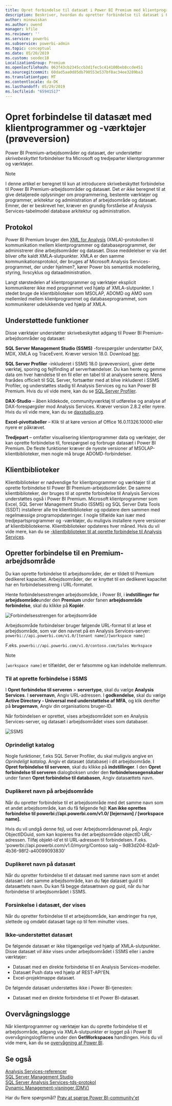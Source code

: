 ```yaml
---
title: Opret forbindelse til datasæt i Power BI Premium med klientprogrammer og -værktøjer (prøveversion)
description: Beskriver, hvordan du opretter forbindelse til datasæt i Power BI Premium fra klientprogrammer og værktøjer.
author: minewiskan
ms.author: owend
manager: kfile
ms.reviewer: ''
ms.service: powerbi
ms.subservice: powerbi-admin
ms.topic: conceptual
ms.date: 05/20/2019
ms.custom: seodec18
LocalizationGroup: Premium
ms.openlocfilehash: 063f43cb2345ccb3d1fec5c414100beb8ccde451
ms.sourcegitcommit: 60dad5aa0d85db790553e537bf8ac34ee3289ba3
ms.translationtype: MT
ms.contentlocale: da-DK
ms.lasthandoff: 05/29/2019
ms.locfileid: "65941517"
---
```

# <a name="connect-to-datasets-with-client-applications-and-tools-preview"></a>Opret forbindelse til datasæt med klientprogrammer og -værktøjer (prøveversion)

Power BI Premium-arbejdsområder og datasæt, der understøtter *skrivebeskyttet* forbindelser fra Microsoft og tredjeparter klientprogrammer og værktøjer. 

> [!NOTE]
> I denne artikel er beregnet til kun at introducere skrivebeskyttet forbindelse til Power BI Premium-arbejdsområder og datasæt. Det *er ikke* beregnet til at give detaljerede oplysninger om programmering, bestemte værktøjer og programmer, arkitektur og administration af arbejdsområde og datasæt. Emner, der er beskrevet her, kræver en grundig forståelse af Analysis Services-tabelmodel database arkitektur og administration.

## <a name="protocol"></a>Protokol

Power BI Premium bruger den [XML for Analysis](https://docs.microsoft.com/bi-reference/xmla/xml-for-analysis-xmla-reference) (XMLA)-protokollen til kommunikation mellem klientprogrammer og databaseprogrammet, der administrerer dine arbejdsområder og datasæt. Disse meddelelser er via det bliver ofte kaldt XMLA-slutpunkter. XMLA er den samme kommunikationsprotokol, der bruges af Microsoft Analysis Services-programmet, der under hjelmen?, kører Power bis semantisk modellering, styring, livscyklus og dataadministration. 

Langt størstedelen af klientprogrammer og værktøjer eksplicit kommunikerer ikke med programmet ved hjælp af XMLA-slutpunkter. I stedet bruge de klientbiblioteker som MSOLAP, ADOMD og AMO som mellemled mellem klientprogrammet og databaseprogrammet, som kommunikerer udelukkende ved hjælp af XMLA.


## <a name="supported-tools"></a>Understøttede funktioner

Disse værktøjer understøtter skrivebeskyttet adgang til Power BI Premium-arbejdsområder og datasæt:

**SQL Server Management Studio (SSMS)** -forespørgsler understøtter DAX, MDX, XMLA og TraceEvent. Kræver version 18.0. Download [her](https://docs.microsoft.com/sql/ssms/download-sql-server-management-studio-ssms). 

**SQL Server Profiler** -inkluderet i SSMS 18.0 (prøveversion), giver dette værktøj, sporing og fejlfinding af serverhændelser. Du kan hente og gemme data om hver hændelse til en fil eller en tabel til at analysere senere. Mens frarådes officielt til SQL Server, fortsætter med at blive inkluderet i SSMS Profiler, og understøttes stadig til Analysis Services og nu kan Power BI Premium. Hvis du vil vide mere, kan du se [SQL Server Profiler](https://docs.microsoft.com/sql/tools/sql-server-profiler/sql-server-profiler).

**DAX-Studio** – åben kildekode, communityværktøj til udførelse og analyse af DAX-forespørgsler mod Analysis Services. Kræver version 2.8.2 eller nyere. Hvis du vil vide mere, kan du se [daxstudio.org](https://daxstudio.org/).

**Excel-pivottabeller** – Klik til at køre version af Office 16.0.11326.10000 eller nyere er påkrævet.

**Tredjepart** – omfatter visualisering klientprogrammer data og værktøjer, der kan oprette forbindelse til, forespørgsel og forbruge datasæt i Power BI Premium. De fleste funktioner kræver de nyeste versioner af MSOLAP-klientbiblioteker, men nogle må bruge ADOMD-forbindelser.

## <a name="client-libraries"></a>Klientbiblioteker

Klientbiblioteker er nødvendige for klientprogrammer og værktøjer til at oprette forbindelse til Power BI Premium-arbejdsområder. De samme klientbiblioteker, der bruges til at oprette forbindelse til Analysis Services understøttes også i Power BI Premium. Microsoft klientprogrammer som Excel, SQL Server Management Studio (SSMS) og SQL Server Data Tools (SSDT) installerer alle tre klientbiblioteker og opdatere dem sammen med regelmæssige programopdateringer. I nogle tilfælde kan især med tredjepartsprogrammer og -værktøjer, du muligvis installere nyere versioner af klientbibliotekerne. Klientbiblioteker opdateres hver måned. Hvis du vil vide mere, kan du se [-klientbiblioteker til at oprette forbindelse til Analysis Services](https://docs.microsoft.com/azure/analysis-services/analysis-services-data-providers).

## <a name="connecting-to-a-premium-workspace"></a>Opretter forbindelse til en Premium-arbejdsområde

Du kan oprette forbindelse til arbejdsområder, der er tildelt til Premium dedikeret kapacitet. Arbejdsområder, der er knyttet til en dedikeret kapacitet har en forbindelsesstreng i URL-formatet. 

Hente forbindelsesstrengen arbejdsområde, i Power BI, i **indstillinger for arbejdsområde**under den **Premium** under fanen **arbejdsområde forbindelse**, skal du klikke på **Kopiér**.

![Forbindelsesstrengen for arbejdsområde](media/service-premium-connect-tools/connect-tools-workspace-connection.png)

Arbejdsområde forbindelser bruger følgende URL-format til at løse et arbejdsområde, som var den navnet på en Analysis Services-server:   
`powerbi://api.powerbi.com/v1.0/[tenant name]/[workspace name]` 

F.eks. `powerbi://api.powerbi.com/v1.0/contoso.com/Sales Workspace`
> [!NOTE]
> `[workspace name]` er tilfældet, der er følsomme og kan indeholde mellemrum. 

### <a name="to-connect-in-ssms"></a>Til at oprette forbindelse i SSMS

I **Opret forbindelse til serveren** > **servertype**, skal du vælge **Analysis Services**. I **servernavn**, Angiv URL-adressen. I **godkendelse**, skal du vælge **Active Directory - Universal med understøttelse af MFA**, og klik derefter på **brugernavn**, Angiv din organisations bruger-ID. 

Når forbindelsen er oprettet, vises arbejdsområdet som en Analysis Services-server, og datasæt i arbejdsområdet vises som databaser.  

![SSMS](media/service-premium-connect-tools/connect-tools-ssms.png)

### <a name="initial-catalog"></a>Oprindeligt katalog

Nogle funktioner, f.eks SQL Server Profiler, du skal muligvis angive en *Oprindeligt katalog*. Angiv et datasæt (database) i dit arbejdsområde. I **Opret forbindelse til serveren**, skal du klikke på **indstillinger**. I den **Opret forbindelse til serveren** dialogboksen under den **forbindelsesegenskaber** under fanen **Opret forbindelse til databasen**, Angiv datasættets navn.

### <a name="duplicate-workspace-name"></a>Duplikeret navn på arbejdsområde

Når du opretter forbindelse til et arbejdsområde med det samme navn som et andet arbejdsområde, kan du få følgende fejl: **Kan ikke oprettes forbindelse til powerbi://api.powerbi.com/v1.0/ [lejernavn] / [workspace name].**

Hvis du vil undgå denne fejl, ud over Arbejdsområdenavnet på, Angiv ObjectIDGuid, som kan kopieres fra det arbejdsområde objectID URL-adressen. Tilføj objekt-id'et til URL-adressen til forbindelsen. F.eks. 'powerbi://api.powerbi.com/v1.0/myorg/Contoso salg – 9d83d204-82a9-4b36-98f2-a40099093830'

### <a name="duplicate-dataset-name"></a>Duplikeret navn på datasæt

Når du opretter forbindelse til et datasæt med samme navn som et andet datasæt i det samme arbejdsområde, kan du føje datasæt guid til datasættets navn. Du kan få begge datasætnavn *og* guid, når du har forbindelse til arbejdsområdet i SSMS. 

### <a name="delay-in-datasets-shown"></a>Forsinkelse i datasæt, der vises

Når du opretter forbindelse til et arbejdsområde, kan ændringer fra nye, slettede og omdøbt datasæt tage op til fem minutter vises. 

### <a name="unsupported-datasets"></a>Ikke-understøttet datasæt

De følgende datasæt er ikke tilgængelige ved hjælp af XMLA-slutpunkter. Disse datasæt *vil ikke* vises under arbejdsområdet i SSMS eller i andre værktøjer: 

- Datasæt med en direkte forbindelse til en Analysis Services-modeller. 
- Datasæt Push data ved hjælp af REST-API'EN.
- Excel-projektmappe datasæt. 

De følgende datasæt understøttes ikke i Power BI-tjenesten:   

- Datasæt med en direkte forbindelse til et Power BI-datasæt.

## <a name="audit-logs"></a>Overvågningslogge 

Når klientprogrammer og værktøjer kan du oprette forbindelse til et arbejdsområde, adgang via XMLA-slutpunkter er logget på i Power BI overvågningslogfilerne under den **GetWorkspaces** handlingen. Hvis du vil vide mere, kan du se [overvågning af Power BI](service-admin-auditing.md).

## <a name="see-also"></a>Se også

[Analysis Services-referencer](https://docs.microsoft.com/bi-reference/#pivot=home&panel=home-all)   
[SQL Server Management Studio](https://docs.microsoft.com/sql/ssms/sql-server-management-studio-ssms)   
[SQL Server Analysis Services-tds-protokol](https://docs.microsoft.com/openspecs/sql_server_protocols/ms-ssas-t/b98ed40e-c27a-4988-ab2d-c9c904fe13cf)   
[Dynamic Management-visninger (DMV)](https://docs.microsoft.com/sql/analysis-services/instances/use-dynamic-management-views-dmvs-to-monitor-analysis-services)   


Har du flere spørgsmål? [Prøv at spørge Power BI-community'et](https://community.powerbi.com/)
